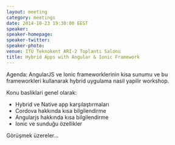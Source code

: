 ```yaml
---
layout: meeting
category: meetings
date: 2014-10-23 19:30:00 EEST
speaker: 
speaker-homepage: 
speaker-twitter: 
speaker-photo: 
venue: ITÜ Teknokent ARI-2 Toplantı Salonu 
title: Hybrid Apps with Angular & Ionic Framework
---
```




Agenda: AngularJS ve Ionic frameworklerinin kisa sunumu ve bu frameworkleri kullanarak hybrid uygulama nasil yapilir workshop.

 Konu basliklari genel olarak:

- Hybrid ve Native app karşılaştırmaları
- Cordova hakkında kısa bilgilendirme
- Angularjs hakkında kısa bilgilendirme
- Ionic ve sunduğu özellikler

Görüşmek üzereler...
